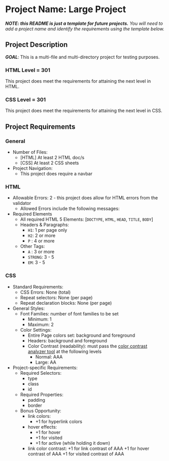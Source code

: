 # Project Name: Large Project
***NOTE: this README is just a template for future projects.***
*You will need to add a project name and identify the requirements using the template below.*

## Project Description
***GOAL***: This is a multi-file and multi-directory project for testing purposes.

### HTML Level = 301
This project does meet the requirements for attaining the next level in HTML.

### CSS Level = 301
This project does meet the requirements for attaining the next level in CSS.

## Project Requirements
### General
* Number of Files: 
    * [HTML] At least 2 HTML doc/s
    * [CSS] At least 2 CSS sheets
* Project Navigation:
    * This project does require a navbar

### HTML
* Allowable Errors: 2 - this project does allow for HTML errors from the validator
    * Allowed Errors include the following messages:
* Required Elements 
    * All required HTML 5 Elements: [`DOCTYPE`, `HTML`, `HEAD`, `TITLE`, `BODY`]
    * Headers & Paragraphs: 
        + `H1`: 1 per page only
        + `H2`: 2 or more
        + `P` : 4 or more
    * Other Tags:
        + `A` : 3 or more
        + `STRONG`: 3 - 5
        + `EM`: 3 - 5
### CSS
* Standard Requirements:
    * CSS Errors: None (total)
    * Repeat selectors: None (per page)
    * Repeat declaration blocks: None (per page)
* General Styles:
    * Font Families: number of font families to be set
        + Minimum: 1
        + Maximum: 2
    * Color Settings:
        + Entire Page colors set: background and foreground
        + Headers: background and foreground
        + Color Contrast (readability): must pass the [color contrast analyzer tool](https://webaim.org/resources/contrastchecker/) at the following levels
            - Normal: AAA
            - Large: AA
* Project-specific Requirements:
    * Required Selectors:
        + type
        + class
        + id
    * Required Properties:
        + padding
        + border
    * Bonus Opportunity:
        + link colors: 
            * +1 for hyperlink colors 
        + hover effects: 
            * +1 for hover
            * +1 for visited
            * +1 for active (while holding it down)
        + link color contrast:
            +1 for link contrast of AAA
            +1 for hover contrast of AAA
            +1 for visited contrast of AAA
